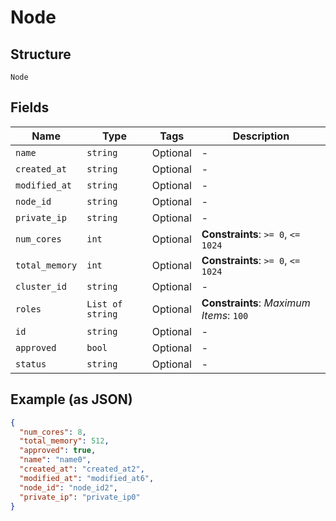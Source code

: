 
# Node

## Structure

`Node`

## Fields

| Name | Type | Tags | Description |
|  --- | --- | --- | --- |
| `name` | `string` | Optional | - |
| `created_at` | `string` | Optional | - |
| `modified_at` | `string` | Optional | - |
| `node_id` | `string` | Optional | - |
| `private_ip` | `string` | Optional | - |
| `num_cores` | `int` | Optional | **Constraints**: `>= 0`, `<= 1024` |
| `total_memory` | `int` | Optional | **Constraints**: `>= 0`, `<= 1024` |
| `cluster_id` | `string` | Optional | - |
| `roles` | `List of string` | Optional | **Constraints**: *Maximum Items*: `100` |
| `id` | `string` | Optional | - |
| `approved` | `bool` | Optional | - |
| `status` | `string` | Optional | - |

## Example (as JSON)

```json
{
  "num_cores": 8,
  "total_memory": 512,
  "approved": true,
  "name": "name0",
  "created_at": "created_at2",
  "modified_at": "modified_at6",
  "node_id": "node_id2",
  "private_ip": "private_ip0"
}
```

